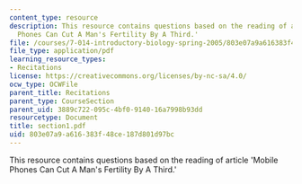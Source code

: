```yaml
---
content_type: resource
description: This resource contains questions based on the reading of article 'Mobile
  Phones Can Cut A Man's Fertility By A Third.'
file: /courses/7-014-introductory-biology-spring-2005/803e07a9a616383f48ce187d801d97bc_section1.pdf
file_type: application/pdf
learning_resource_types:
- Recitations
license: https://creativecommons.org/licenses/by-nc-sa/4.0/
ocw_type: OCWFile
parent_title: Recitations
parent_type: CourseSection
parent_uid: 3889c722-095c-4bf0-9140-16a7998b93dd
resourcetype: Document
title: section1.pdf
uid: 803e07a9-a616-383f-48ce-187d801d97bc
---
```

This resource contains questions based on the reading of article 'Mobile Phones Can Cut A Man's Fertility By A Third.'